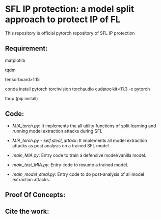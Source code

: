 # SFL IP protection: a model split approach to protect IP of FL
This repository is official pytorch repository of SFL IP protection

## Requirement:
matplotlib

tqdm

tensorboard>1.15

conda install pytorch torchvision torchaudio cudatoolkit=11.3 -c pytorch

thop (pip install)

## Code:

* *MIA_torch.py*: It implements the all utility functions of split learning and running model extraction attacks during SFL

* *MIA_torch.py - self.steal_attack*: It implements all model extraction attacks as post analysis on a trained SFL model.

* *main_MIA.py*: Entry code to train a defensive model/vanilla model.

* *main_test_MIA.py*: Entry code to resume a trained model.

* *main_model_steal.py*: Entry code to do post-analysis of all model extraction attacks.

## Proof Of Concepts:



## Cite the work:
